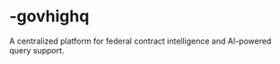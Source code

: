 # -govhighq
 A centralized platform for federal contract intelligence and AI-powered query support.

